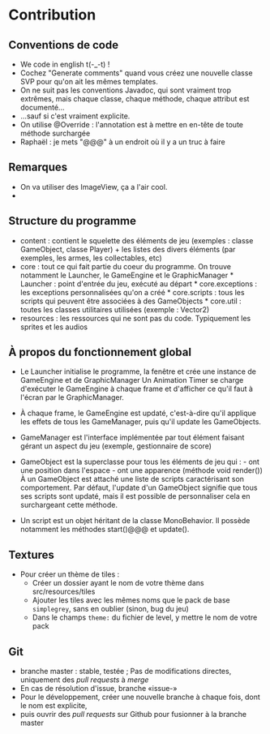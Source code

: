 # Contribution #

## Conventions de code ##

  * We code in english t(-_-t) !
  * Cochez "Generate comments" quand vous créez une nouvelle classe SVP pour qu'on ait les mêmes templates.
  * On ne suit pas les conventions Javadoc, qui sont vraiment trop extrêmes,
  		mais chaque classe, chaque méthode, chaque attribut est documenté... 
  * ...sauf si c'est vraiment explicite.
  * On utilise @Override : l'annotation est à mettre en en-tête de toute méthode surchargée
  * Raphaël : je mets "@@@" à un endroit où il y a un truc à faire



## Remarques ##

  * On va utiliser des ImageView, ça a l'air cool.
  * 


  
## Structure du programme ##

  * content : contient le squelette des éléments de jeu (exemples : classe GameObject, classe Player) + 
  		les listes des divers éléments (par exemples, les armes, les collectables, etc)
  * core : tout ce qui fait partie du coeur du programme.
  		On trouve notamment le Launcher, le GameEngine et le GraphicManager
                * Launcher : point d'entrée du jeu, exécuté au départ
  		* core.exceptions : les exceptions personnalisées qu'on a créé
  		* core.scripts : tous les scripts qui peuvent être associées à des GameObjects
  		* core.util : toutes les classes utilitaires utilisées (exemple : Vector2)
  * resources : les ressources qui ne sont pas du code. Typiquement les sprites et les audios


## À propos du fonctionnement global ##

  * Le Launcher initialise le programme, la fenêtre et crée une instance de GameEngine et de GraphicManager
  	Un Animation Timer se charge d'exécuter le GameEngine à chaque frame et
  	d'afficher ce qu'il faut à l'écran par le GraphicManager.
  * À chaque frame, le GameEngine est updaté, c'est-à-dire qu'il applique les effets de tous les GameManager,
    puis qu'il update les GameObjects.  

  * GameManager est l'interface implémentée par tout élément faisant gérant un aspect du jeu (exemple, gestionnaire de score)
  * GameObject est la superclasse pour tous les éléments de jeu qui :
  		- ont une position dans l'espace
  		- ont une apparence (méthode void render())
  	À un GameObject est attaché une liste de scripts caractérisant son comportement.
  	Par défaut, l'update d'un GameObject signifie que tous ses scripts sont updaté, mais il est possible de personnaliser cela en 	surchargeant cette méthode.
  * Un script est un objet héritant de la classe MonoBehavior. Il possède notamment les méthodes start()@@@ et update().
  

## Textures ##

  * Pour créer un thème de tiles :
    * Créer un dossier ayant le nom de votre thème dans src/resources/tiles
    * Ajouter les tiles avec les mêmes noms que le pack de base `simplegrey`, sans en oublier (sinon, bug du jeu)
    * Dans le champs `theme:` du fichier de level, y mettre le nom de votre pack

 
## Git ##

  * branche master : stable, testée ; Pas de modifications directes, uniquement des *pull requests* à *merge*
  * En cas de résolution d'issue, branche «issue-<number>»
  * Pour le développement, créer une nouvelle branche à chaque fois, dont le nom est explicite,
  * puis ouvrir des *pull requests* sur Github pour fusionner à la branche master

